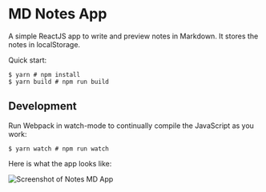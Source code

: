 # MD Notes App

A simple ReactJS app to write and preview notes in Markdown. It stores the notes in localStorage.

Quick start:

```
$ yarn # npm install
$ yarn build # npm run build
````

## Development

Run Webpack in watch-mode to continually compile the JavaScript as you work:

```
$ yarn watch # npm run watch
```

Here is what the app looks like:

![ Screenshot of Notes MD App](/images/demo.png "Notes Markdown App")
